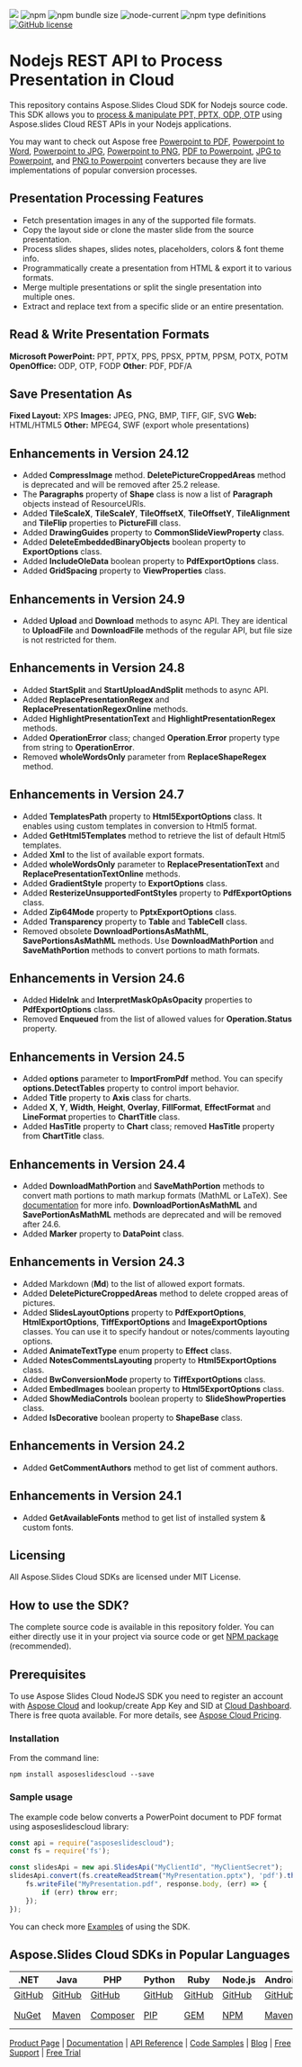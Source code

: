 ![](https://img.shields.io/badge/api-v3.0-lightgrey) ![npm](https://img.shields.io/npm/v/asposeslidescloud) ![npm bundle size](https://img.shields.io/bundlephobia/min/asposeslidescloud) ![node-current](https://img.shields.io/node/v/asposeslidescloud) ![npm type definitions](https://img.shields.io/npm/types/asposeslidescloud) [![GitHub license](https://img.shields.io/github/license/aspose-slides-cloud/aspose-slides-cloud-nodejs)](https://github.com/aspose-slides-cloud/aspose-slides-cloud-nodejs/blob/master/LICENSE)

# Nodejs REST API to Process Presentation in Cloud
This repository contains Aspose.Slides Cloud SDK for Nodejs source code. This SDK allows you to [process & manipulate PPT, PPTX, ODP, OTP](https://products.aspose.cloud/slides/nodejs) using Aspose.slides Cloud REST APIs in your Nodejs applications.

You may want to check out Aspose free [Powerpoint to PDF](https://products.aspose.app/slides/conversion), [Powerpoint to Word](https://products.aspose.app/slides/conversion/ppt-to-word), [Powerpoint to JPG](https://products.aspose.app/slides/conversion/ppt-to-jpg), [Powerpoint to PNG](https://products.aspose.app/slides/conversion/ppt-to-png), [PDF to Powerpoint](https://products.aspose.app/slides/import/pdf-to-powerpoint), [JPG to Powerpoint](https://products.aspose.app/slides/import/jpg-to-ppt), and [PNG to Powerpoint](https://products.aspose.app/slides/import/png-to-ppt) converters because they are live implementations of popular conversion processes.

## Presentation Processing Features

- Fetch presentation images in any of the supported file formats.
- Copy the layout side or clone the master slide from the source presentation.
- Process slides shapes, slides notes, placeholders, colors & font theme info.
- Programmatically create a presentation from HTML & export it to various formats.
- Merge multiple presentations or split the single presentation into multiple ones.
- Extract and replace text from a specific slide or an entire presentation.

## Read & Write Presentation Formats

**Microsoft PowerPoint:** PPT, PPTX, PPS, PPSX, PPTM, PPSM, POTX, POTM
**OpenOffice:** ODP, OTP, FODP
**Other**: PDF, PDF/A

## Save Presentation As

**Fixed Layout:** XPS
**Images:** JPEG, PNG, BMP, TIFF, GIF, SVG
**Web:** HTML/HTML5
**Other:** MPEG4, SWF (export whole presentations)

## Enhancements in Version 24.12

* Added **CompressImage** method. **DeletePictureCroppedAreas** method is deprecated and will be removed after 25.2 release.
* The **Paragraphs** property of **Shape** class is now a list of **Paragraph** objects instead of ResourceURIs.
* Added **TileScaleX**, **TileScaleY**, **TileOffsetX**, **TileOffsetY**, **TileAlignment** and **TileFlip** properties to **PictureFill** class.
* Added **DrawingGuides** property to **CommonSlideViewProperty** class.
* Added **DeleteEmbeddedBinaryObjects** boolean property to **ExportOptions** class.
* Added **IncludeOleData** boolean property to **PdfExportOptions** class.
* Added **GridSpacing** property to **ViewProperties** class.

## Enhancements in Version 24.9

* Added **Upload** and **Download** methods to async API. They are identical to **UploadFile** and **DownloadFile** methods of the regular API, but file size is not restricted for them.

## Enhancements in Version 24.8

* Added **StartSplit** and **StartUploadAndSplit** methods to async API.
* Added **ReplacePresentationRegex** and **ReplacePresentationRegexOnline** methods.
* Added **HighlightPresentationText** and **HighlightPresentationRegex** methods.
* Added **OperationError** class; changed **Operation**.**Error** property type from string to **OperationError**.
* Removed **wholeWordsOnly** parameter from **ReplaceShapeRegex** method.

## Enhancements in Version 24.7

* Added **TemplatesPath** property to **Html5ExportOptions** class. It enables using custom templates in conversion to Html5 format.
* Added **GetHtml5Templates** method to retrieve the list of default Html5 templates.
* Added **Xml** to the list of available export formats.
* Added **wholeWordsOnly** parameter to **ReplacePresentationText** and  **ReplacePresentationTextOnline** methods.
* Added **GradientStyle** property to **ExportOptions** class.
* Added **ResterizeUnsupportedFontStyles** property to **PdfExportOptions** class.
* Added **Zip64Mode** property to **PptxExportOptions** class.
* Added **Transparency** property to **Table** and **TableCell** class.
* Removed obsolete **DownloadPortionsAsMathML**, **SavePortionsAsMathML** methods. Use **DownloadMathPortion** and **SaveMathPortion** methods to convert portions to math formats.

## Enhancements in Version 24.6

* Added **HideInk** and **InterpretMaskOpAsOpacity** properties to **PdfExportOptions** class.
* Removed **Enqueued** from the list of allowed values for **Operation.Status** property.

## Enhancements in Version 24.5

* Added **options** parameter to **ImportFromPdf** method. You can specify **options.DetectTables** property to control import behavior.
* Added **Title** property to **Axis** class for charts.
* Added **X**, **Y**, **Width**, **Height**, **Overlay**, **FillFormat**, **EffectFormat** and **LineFormat** properties to **ChartTitle** class.
* Added **HasTitle** property to **Chart** class; removed **HasTitle** property from **ChartTitle** class.

## Enhancements in Version 24.4

* Added **DownloadMathPortion** and **SaveMathPortion** methods to convert math portions to math markup formats (MathML or LaTeX). See [documentation](https://docs.aspose.cloud/slides/export-a-math-formula/) for more info. **DownloadPortionAsMathML** and **SavePortionAsMathML** methods are deprecated and will be removed after 24.6.
* Added **Marker** property to **DataPoint** class.

## Enhancements in Version 24.3

* Added Markdown (**Md**) to the list of allowed export formats.
* Added **DeletePictureCroppedAreas** method to delete cropped areas of pictures.
* Added **SlidesLayoutOptions** property to **PdfExportOptions**, **HtmlExportOptions**, **TiffExportOptions** and **ImageExportOptions** classes. You can use it to specify handout or notes/comments layouting options.
* Added **AnimateTextType** enum property to **Effect** class.
* Added **NotesCommentsLayouting** property to **Html5ExportOptions** class.
* Added **BwConversionMode** property to **TiffExportOptions** class.
* Added **EmbedImages** boolean property to **Html5ExportOptions** class.
* Added **ShowMediaControls** boolean property to **SlideShowProperties** class.
* Added **IsDecorative** boolean property to **ShapeBase** class.


## Enhancements in Version 24.2

* Added **GetCommentAuthors** method to get list of comment authors.

## Enhancements in Version 24.1

* Added **GetAvailableFonts** method to get list of installed system & custom fonts.

## Licensing
All Aspose.Slides Cloud SDKs are licensed under MIT License.

## How to use the SDK?
The complete source code is available in this repository folder. You can either directly use it in your project via source code or get [NPM package](https://www.npmjs.com/package/asposeslidescloud) (recommended).

## Prerequisites
To use Aspose Slides Cloud NodeJS SDK you need to register an account with [Aspose Cloud](https://www.aspose.cloud/) and lookup/create App Key and SID at [Cloud Dashboard](https://dashboard.aspose.cloud/#/apps). There is free quota available. For more details, see [Aspose Cloud Pricing](https://purchase.aspose.cloud/pricing).

### Installation

From the command line:

	npm install asposeslidescloud --save

### Sample usage

The example code below converts a PowerPoint document to PDF format using asposeslidescloud library:
```js
const api = require("asposeslidescloud");
const fs = require('fs');

const slidesApi = new api.SlidesApi("MyClientId", "MyClientSecret");
slidesApi.convert(fs.createReadStream("MyPresentation.pptx"), 'pdf').then((response) => {
    fs.writeFile("MyPresentation.pdf", response.body, (err) => {
        if (err) throw err;
    });
});
```
You can check more [Examples](Examples) of using the SDK.

## Aspose.Slides Cloud SDKs in Popular Languages

| .NET | Java | PHP | Python | Ruby | Node.js | Android | Swift|Perl|Go|
|---|---|---|---|---|---|---|--|--|--|
| [GitHub](https://github.com/aspose-slides-cloud/aspose-slides-cloud-dotnet) | [GitHub](https://github.com/aspose-slides-cloud/aspose-slides-cloud-java) | [GitHub](https://github.com/aspose-slides-cloud/aspose-slides-cloud-php) | [GitHub](https://github.com/aspose-slides-cloud/aspose-slides-cloud-python) | [GitHub](https://github.com/aspose-slides-cloud/aspose-slides-cloud-ruby)  | [GitHub](https://github.com/aspose-slides-cloud/aspose-slides-cloud-nodejs) | [GitHub](https://github.com/aspose-slides-cloud/aspose-slides-cloud-android) | [GitHub](https://github.com/aspose-slides-cloud/aspose-slides-cloud-swift)|[GitHub](https://github.com/aspose-slides-cloud/aspose-slides-cloud-perl) |[GitHub](https://github.com/aspose-slides-cloud/aspose-slides-cloud-go) |
| [NuGet](https://www.nuget.org/packages/Aspose.slides-Cloud/) | [Maven](https://repository.aspose.cloud/webapp/#/artifacts/browse/tree/General/repo/com/aspose/aspose-slides-cloud) | [Composer](https://packagist.org/packages/aspose/slides-sdk-php) | [PIP](https://pypi.org/project/asposeslidescloud/) | [GEM](https://rubygems.org/gems/aspose_slides_cloud)  | [NPM](https://www.npmjs.com/package/asposeslidescloud) | [Maven](https://repository.aspose.cloud/webapp/#/artifacts/browse/tree/General/repo/com/aspose/aspose-slides-cloud) | [Cocoapods](https://cocoapods.org/pods/AsposeslidesCloud)|[Meta Cpan](https://metacpan.org/release/AsposeSlidesCloud-SlidesApi) | [Go.Dev](https://pkg.go.dev/github.com/aspose-slides-cloud/aspose-slides-cloud-go/) |

[Product Page](https://products.aspose.cloud/slides/nodejs) | [Documentation](https://docs.aspose.cloud/display/slidescloud/Home) | [API Reference](https://apireference.aspose.cloud/slides/) | [Code Samples](https://github.com/aspose-slides-cloud/aspose-slides-cloud-nodejs) | [Blog](https://blog.aspose.cloud/category/slides/) | [Free Support](https://forum.aspose.cloud/c/slides) | [Free Trial](https://dashboard.aspose.cloud/#/apps)
